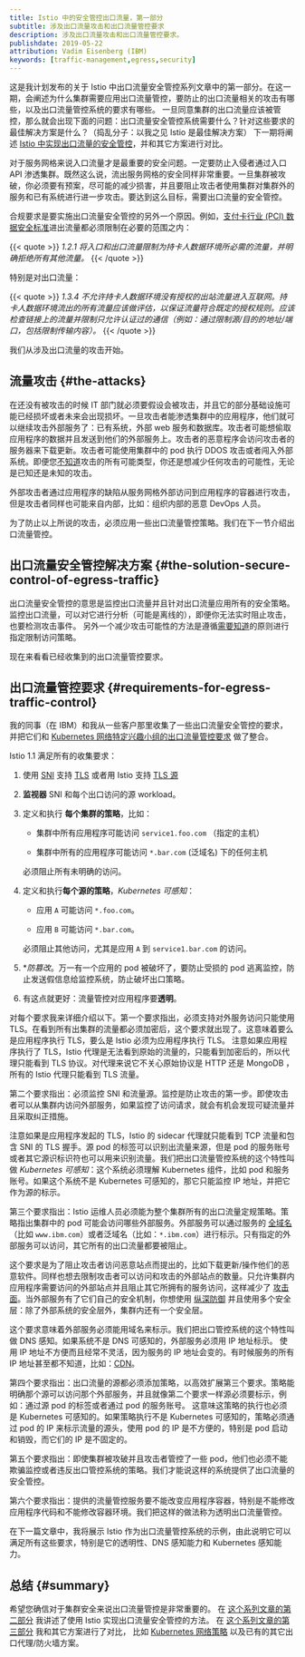 ```yaml
---
title: Istio 中的安全管控出口流量，第一部分
subtitle: 涉及出口流量攻击和出口流量管控要求
description: 涉及出口流量攻击和出口流量管控要求。
publishdate: 2019-05-22
attribution: Vadim Eisenberg (IBM)
keywords: [traffic-management,egress,security]
---
```


这是我计划发布的关于 Istio 中出口流量安全管控系列文章中的第一部分。在这一期，会阐述为什么集群需要应用出口流量管控，要防止的出口流量相关的攻击有哪些，以及出口流量管控系统的要求有哪些。
一旦同意集群的出口流量应该被管控，那么就会出现下面的问题：出口流量安全管控系统需要什么？针对这些要求的最佳解决方案是什么？（捣乱分子：以我之见 Istio 是最佳解决方案）
下一期将阐述 [Istio 中实现出口流量的安全管控](/zh/blog/2019/egress-traffic-control-in-istio-part-2/)，并和其它方案进行对比。

对于服务网格来说入口流量才是最重要的安全问题。一定要防止入侵者通过入口 API 渗透集群。既然这么说，流出服务网格的安全同样非常重要。一旦集群被攻破，你必须要有预案，尽可能的减少损害，并且要阻止攻击者使用集群对集群外的服务和已有系统进行进一步攻击。要达到这么目标，需要出口流量的安全管控。

合规要求是要实施出口流量安全管控的另外一个原因。例如，[支付卡行业 (PCI) 数据安全标准](https://www.pcisecuritystandards.org/pci_security/)进出流量都必须限制在必要的范围之内：

{{< quote >}}
_1.2.1 将入口和出口流量限制为持卡人数据环境所必需的流量，并明确拒绝所有其他流量。_
{{< /quote >}}

特别是对出口流量：

{{< quote >}}
_1.3.4 不允许持卡人数据环境没有授权的出站流量进入互联网。持卡人数据环境流出的所有流量应该做评估，以保证流量符合既定的授权规则。应该检查链接上的流量并限制只允许认证过的通信（例如：通过限制源/目的的地址/端口，包括限制传输内容）。_
{{< /quote >}}

我们从涉及出口流量的攻击开始。

## 流量攻击 {#the-attacks}

在还没有被攻击的时候 IT 部门就必须要假设会被攻击，并且它的部分基础设施可能已经损坏或者未来会出现损坏。一旦攻击者能渗透集群中的应用程序，他们就可以继续攻击外部服务了：已有系统，外部 web 服务和数据库。攻击者可能想偷取应用程序的数据并且发送到他们的外部服务上。攻击者的恶意程序会访问攻击者的服务器来下载更新。攻击者可能使用集群中的 pod 执行 DDOS 攻击或者闯入外部系统。即便您[不知道](https://en.wikipedia.org/wiki/There_are_known_knowns)攻击的所有可能类型，你还是想减少任何攻击的可能性，无论是已知还是未知的攻击。

外部攻击者通过应用程序的缺陷从服务网格外部访问到应用程序的容器进行攻击，但是攻击者同样也可能来自内部，比如：组织内部的恶意 DevOps 人员。

为了防止以上所说的攻击，必须应用一些出口流量管控策略。我们在下一节介绍出口流量管控。

## 出口流量安全管控解决方案 {#the-solution-secure-control-of-egress-traffic}

出口流量安全管控的意思是监控出口流量并且针对出口流量应用所有的安全策略。
监控出口流量，可以对它进行分析（可能是离线的），即便你无法实时阻止攻击，也要检测攻击事件。
另外一个减少攻击可能性的方法是遵循[需要知道](https://en.wikipedia.org/wiki/Need_to_know#In_computer_technology])的原则进行指定限制访问策略。

现在来看看已经收集到的出口流量管控要求。

## 出口流量管控要求 {#requirements-for-egress-traffic-control}

我的同事（在 IBM）和我从一些客户那里收集了一些出口流量安全管控的要求，并把它们和 [Kubernetes 网络特定兴趣小组的出口流量管控要求](https://docs.google.com/document/d/1-Cq_Y-yuyNklvdnaZF9Qngl3xe0NnArT7Xt_Wno9beg) 做了整合。

Istio 1.1 满足所有的收集要求：

1. 使用 [SNI](https://en.wikipedia.org/wiki/Server_Name_Indication) 支持 [TLS](https://en.wikipedia.org/wiki/Transport_Layer_Security) 或者用 Istio 支持 [TLS 源](/zh/docs/reference/glossary/#tls-origination)

1. **监视器** SNI 和每个出口访问的源 workload。

1. 定义和执行 **每个集群的策略**，比如：

    * 集群中所有应用程序可能访问 `service1.foo.com` （指定的主机）

    * 集群中所有的应用程序可能访问 `*.bar.com` (泛域名) 下的任何主机

     必须阻止所有未明确的访问。

1. 定义和执行**每个源的策略**，_Kubernetes 可感知_：

    * 应用 `A` 可能访问 `*.foo.com`。

    * 应用 `B` 可能访问 `*.bar.com`。

    必须阻止其他访问，尤其是应用 `A` 到 `service1.bar.com` 的访问。

1. **防篡改*。万一有一个应用的 pod 被破坏了，要防止受损的 pod 逃离监控，防止发送假信息给监控系统，防止破坏出口策略。

1. 有这点就更好：流量管控对应用程序要**透明**。

对每个要求我来详细介绍以下。第一个要求指出，必须支持对外服务访问只能使用 TLS。在看到所有出集群的流量都必须加密后，这个要求就出现了。这意味着要么是应用程序执行 TLS，要么是 Istio 必须为应用程序执行 TLS。
注意如果应用程序执行了 TLS，Istio 代理是无法看到原始的流量的，只能看到加密后的，所以代理只能看到 TLS 协议。对代理来说它不关心原始协议是 HTTP 还是 MongoDB ，所有的 Istio 代理只能看到 TLS 流量。

第二个要求指出：必须监控 SNI 和流量源。监控是防止攻击的第一步。即使攻击者可以从集群内访问外部服务，如果监控了访问请求，就会有机会发现可疑流量并且采取纠正措施。

注意如果是应用程序发起的 TLS，Istio 的 sidecar 代理就只能看到 TCP 流量和包含 SNI 的 TLS 握手。源 pod 的标签可以识别出流量来源，但是 pod 的服务账号或者其它源识标识符也可以用来识别流量。我们把出口流量管控系统的这个特性叫做 _Kubernetes 可感知_：这个系统必须理解 Kubernetes 组件，比如 pod 和服务账号。如果这个系统不是 Kubernetes 可感知的，那它只能监控 IP 地址，并把它作为源的标示。

第三个要求指出：Istio 运维人员必须能为整个集群所有的出口流量定规策略。策略指出集群中的 pod 可能会访问哪些外部服务。外部服务可以通过服务的 [全域名](https://en.wikipedia.org/wiki/Fully_qualified_domain_name)（比如 `www.ibm.com`）或者泛域名（比如：`*.ibm.com`）进行标示。只有指定的外部服务可以访问，其它所有的出口流量都要被阻止。

这个要求是为了阻止攻击者访问恶意站点而提出的，比如下载更新/操作他们的恶意软件。同样也想去限制攻击者可以访问和攻击的外部站点的数量。只允许集群内应用程序需要访问的外部站点并且阻止其它所拥有的服务访问，这样减少了 [攻击面](https://en.wikipedia.org/wiki/Attack_surface)。当外部服务有了它们自己的安全机制，你想使用 [纵深防御](https://en.wikipedia.org/wiki/Defense_in_depth_(computing)) 并且使用多个安全层：除了外部系统的安全层外，集群内还有一个安全层。

这个要求意味着外部服务必须能用域名来标示。我们把出口管控系统的这个特性叫做 DNS 感知。如果系统不是 DNS 可感知的，外部服务必须用 IP 地址标示。
使用 IP 地址不方便而且经常不灵活，因为服务的 IP 地址会变的。有时候服务的所有 IP 地址甚至都不知道，比如：[CDN](https://en.wikipedia.org/wiki/Content_delivery_network)。

第四个要求指出：出口流量的源都必须添加策略，以高效扩展第三个要求。策略能明确那个源可以访问那个外部服务，并且就像第二个要求一样源必须要标示，例如：通过源 pod 的标签或者通过 pod 的服务账号。
这意味这策略的执行也必须是 Kubernetes 可感知的。如果策略执行不是 Kubernetes 可感知的，策略必须通过 pod 的 IP 来标示流量的源头，使用 pod 的 IP 是不方便的，特别是 pod 启动和销毁，而它们的 IP 是不固定的。

第五个要求指出：即使集群被攻破并且攻击者管控了一些 pod，他们也必须不能欺骗监控或者违反出口管控系统的策略。我们才能说这样的系统提供了出口流量的安全管控。

第六个要求指出：提供的流量管控服务要不能改变应用程序容器，特别是不能修改应用程序代码和不能修改容器环境。我们把这样的做法称为透明出口流量管控。

在下一篇文章中，我将展示 Istio 作为出口流量管控系统的示例，由此说明它可以满足所有这些要求，特别是它的透明性、DNS 感知能力和 Kubernetes 感知能力。

## 总结 {#summary}

希望您确信对于集群安全来说出口流量管控是非常重要的。
在 [这个系列文章的第二部分](/zh/blog/2019/egress-traffic-control-in-istio-part-2/) 我讲述了使用 Istio 实现出口流量安全管控的方法。
在 [这个系列文章的第三部分](/zh/blog/2019/egress-traffic-control-in-istio-part-3/) 我和其它方案进行了对比，
比如 [Kubernetes 网络策略](https://kubernetes.io/zh-cn/docs/concepts/services-networking/network-policies/) 以及已有的其它出口代理/防火墙方案。
